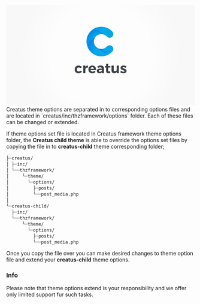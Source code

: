 <div class="thz-lightbox-gallery" markdown="1">
<div class="thz-doc-image max">
<img src="../../docs-media/creatus-screenshot.jpg" alt="Creatus WordPress Theme" />
</div>

<div markdown="1">
Creatus theme options are separated in to corresponding options files and are located in `creatus/inc/thzframework/options` folder. Each of these files can be changed or extended. 

If theme options set file is located in Creatus framework theme options folder, the __Creatus child theme__ is able to override the options set files by copying the file in to __creatus-child__ theme corresponding folder;


	├─creatus/
	│ ├─inc/
	│ └──thzframework/
	│     └─theme/
	│       └─options/
	│         ├─posts/
	│         └──post_media.php
	│   
	└─creatus-child/
	  ├─inc/
	  └──thzframework/
	      └─theme/
	        └─options/
	          ├─posts/
	          └──post_media.php



			  

</div>

Once you copy the file over you can make desired changes to theme option file and extend your __creatus-child__ theme options.


<div class="thz-notification thz-notification-red">
	<h3 class="thz-notification-title">Info</h3>
	<div>
	Please note that theme options extend is your responsibility and we offer only limited support fur such tasks.
	</div>
</div>

</div>